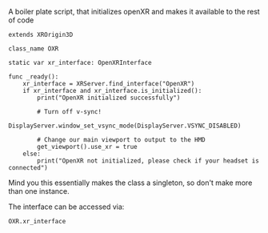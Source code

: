 A boiler plate script, that initializes openXR and makes it available to the rest of code

```gdscript
extends XROrigin3D

class_name OXR

static var xr_interface: OpenXRInterface

func _ready():
    xr_interface = XRServer.find_interface("OpenXR")
    if xr_interface and xr_interface.is_initialized():
        print("OpenXR initialized successfully")

        # Turn off v-sync!
        DisplayServer.window_set_vsync_mode(DisplayServer.VSYNC_DISABLED)

        # Change our main viewport to output to the HMD
        get_viewport().use_xr = true
    else:
        print("OpenXR not initialized, please check if your headset is connected")

```

Mind you this essentially makes the class a singleton, so don't make more than one instance.

The interface can be accessed via:
```gdscript
OXR.xr_interface
```